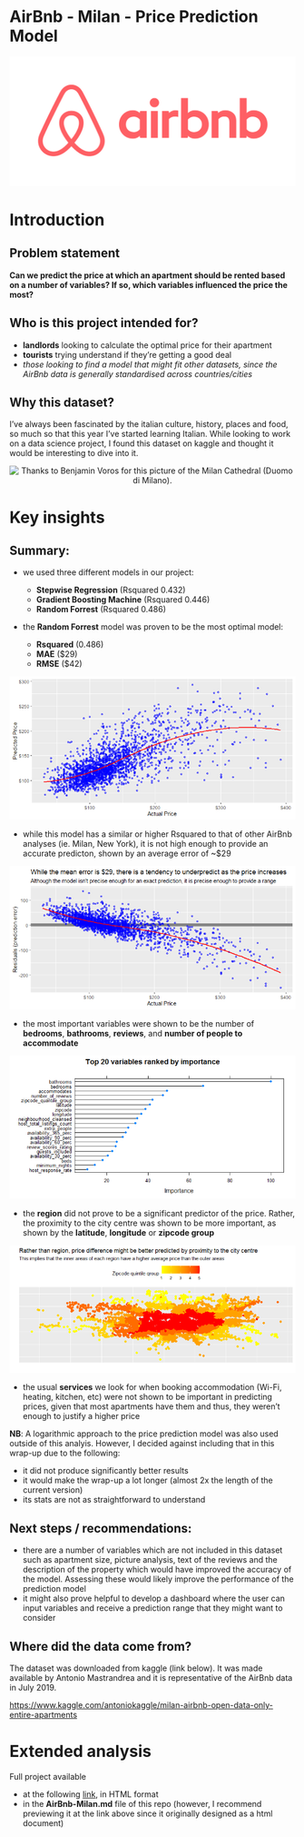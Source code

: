 AirBnb - Milan - Price Prediction Model
================

![AirBnb logo](_support%20files/airbnb.png)

# Introduction

## Problem statement

**Can we predict the price at which an apartment should be rented based
on a number of variables? If so, which variables influenced the price
the most?**

## Who is this project intended for?

  - **landlords** looking to calculate the optimal price for their
    apartment
  - **tourists** trying understand if they’re getting a good deal
  - *those looking to find a model that might fit other datasets, since
    the AirBnb data is generally standardised across countries/cities*

## Why this dataset?

I’ve always been fascinated by the italian culture, history, places and
food, so much so that this year I’ve started learning Italian. While
looking to work on a data science project, I found this dataset on
kaggle and thought it would be interesting to dive into it.

<center>

![Thanks to Benjamin Voros for this picture of the Milan Cathedral
(Duomo di Milano).](_support%20files/milano.jpg)

</center>

# Key insights

## Summary:

  - we used three different models in our project:
    
      - **Stepwise Regression** (Rsquared 0.432)
      - **Gradient Boosting Machine** (Rsquared 0.446)
      - **Random Forrest** (Rsquared 0.486)

  - the **Random Forrest** model was proven to be the most optimal
    model:
    
      - **Rsquared** (0.486)
      - **MAE** ($29)
      - **RMSE** ($42)

![RF](figures/RF-1.png)

  - while this model has a similar or higher Rsquared to that of other
    AirBnb analyses (ie. Milan, New York), it is not high enough to
    provide an accurate predicton, shown by an average error of \~$29

![RF2](figures/RF2-1.png)

  - the most important variables were shown to be the number of
    **bedrooms**, **bathrooms**, **reviews**, and **number of people to
    accommodate**

![factors](figures/factors-1.png)

  - the **region** did not prove to be a significant predictor of the
    price. Rather, the proximity to the city centre was shown to be more
    important, as shown by the **latitude**, **longitude** or **zipcode
    group**

![regions](figures/zipcode%20group-1.png)

  - the usual **services** we look for when booking accommodation
    (Wi-Fi, heating, kitchen, etc) were not shown to be important in
    predicting prices, given that most apartments have them and thus,
    they weren’t enough to justify a higher price

**NB**: A logarithmic approach to the price prediction model was also
used outside of this analyis. However, I decided against including that
in this wrap-up due to the following:

  - it did not produce significantly better results
  - it would make the wrap-up a lot longer (almost 2x the length of the
    current version)
  - its stats are not as straightforward to understand

## Next steps / recommendations:

  - there are a number of variables which are not included in this
    dataset such as apartment size, picture analysis, text of the
    reviews and the description of the property which would have
    improved the accuracy of the model. Assessing these would likely
    improve the performance of the prediction model
  - it might also prove helpful to develop a dashboard where the user
    can input variables and receive a prediction range that they might
    want to consider

## Where did the data come from?

The dataset was downloaded from kaggle (link below). It was made
available by Antonio Mastrandrea and it is representative of the AirBnb
data in July 2019.

<https://www.kaggle.com/antoniokaggle/milan-airbnb-open-data-only-entire-apartments>

# Extended analysis

Full project available

  - at the following
    [link](http://htmlpreview.github.io/?https://github.com/peterhontaru/Price-Prediction-AirBnb-Milan-Apartments/blob/master/AirBnb-Milan.html),
    in HTML format
  - in the **AirBnb-Milan.md** file of this repo (however, I recommend
    previewing it at the link above since it originally designed as a
    html document)

